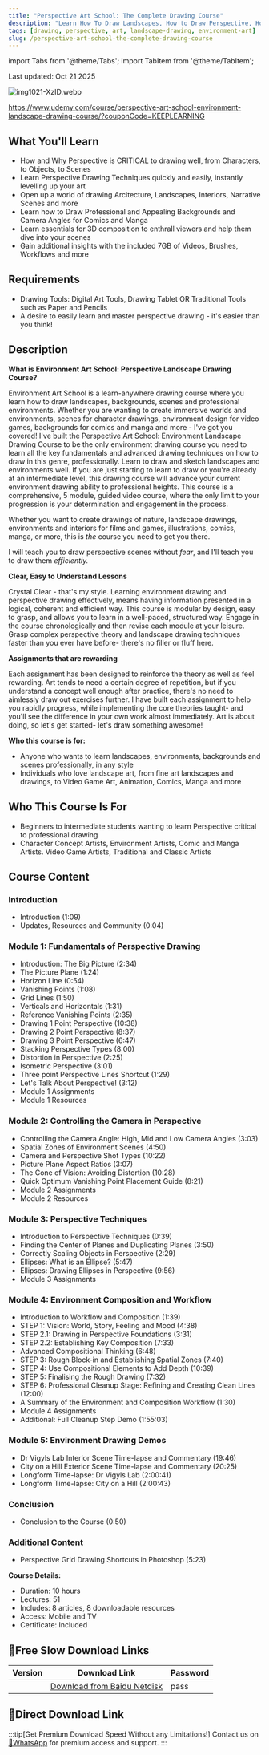 ```yaml
---
title: "Perspective Art School: The Complete Drawing Course"
description: "Learn How To Draw Landscapes, How to Draw Perspective, How to Draw Backgrounds and How to Draw Scenes for your Worlds. Master the art of perspective drawing."
tags: [drawing, perspective, art, landscape-drawing, environment-art]
slug: /perspective-art-school-the-complete-drawing-course
---
```


import Tabs from '@theme/Tabs';
import TabItem from '@theme/TabItem';

Last updated: Oct 21 2025

![img1021-XzID.webp](https://list.ucards.store/d/img/img1021-XzID.webp)

https://www.udemy.com/course/perspective-art-school-environment-landscape-drawing-course/?couponCode=KEEPLEARNING

## What You'll Learn

- How and Why Perspective is CRITICAL to drawing well, from Characters, to Objects, to Scenes
- Learn Perspective Drawing Techniques quickly and easily, instantly levelling up your art
- Open up a world of drawing Arcitecture, Landscapes, Interiors, Narrative Scenes and more
- Learn how to Draw Professional and Appealing Backgrounds and Camera Angles for Comics and Manga
- Learn essentials for 3D composition to enthrall viewers and help them dive into your scenes
- Gain additional insights with the included 7GB of Videos, Brushes, Workflows and more

## Requirements

- Drawing Tools: Digital Art Tools, Drawing Tablet OR Traditional Tools such as Paper and Pencils
- A desire to easily learn and master perspective drawing - it's easier than you think!

## Description

**What is Environment Art School: Perspective Landscape Drawing Course?**

Environment Art School is a learn-anywhere drawing course where you learn how to draw landscapes, backgrounds, scenes and professional environments. Whether you are wanting to create immersive worlds and environments, scenes for character drawings, environment design for video games, backgrounds for comics and manga and more - I've got you covered! I've built the Perspective Art School: Environment Landscape Drawing Course to be the only environment drawing course you need to learn all the key fundamentals and advanced drawing techniques on how to draw in this genre, professionally. Learn to draw and sketch landscapes and environments well. If you are just starting to learn to draw or you're already at an intermediate level, this drawing course will advance your current environment drawing ability to professional heights. This course is a comprehensive, 5 module, guided video course, where the only limit to your progression is your determination and engagement in the process.

Whether you want to create drawings of nature, landscape drawings, environments and interiors for films and games, illustrations, comics, manga, or more, this is _the_ course you need to get you there.

I will teach you to draw perspective scenes without _fear_, and I'll teach you to draw them _efficiently._

**Clear, Easy to Understand Lessons**

Crystal Clear - that's my style. Learning environment drawing and perspective drawing effectively, means having information presented in a logical, coherent and efficient way. This course is modular by design, easy to grasp, and allows you to learn in a well-paced, structured way. Engage in the course chronologically and then revise each module at your leisure. Grasp complex perspective theory and landscape drawing techniques faster than you ever have before- there's no filler or fluff here.

**Assignments that are rewarding**

Each assignment has been designed to reinforce the theory as well as feel rewarding. Art tends to need a certain degree of repetition, but if you understand a concept well enough after practice, there's no need to aimlessly draw out exercises further. I have built each assignment to help you rapidly progress, while implementing the core theories taught- and you'll see the difference in your own work almost immediately. Art is about doing, so let's get started- let's draw something awesome!

**Who this course is for:**

- Anyone who wants to learn landscapes, environments, backgrounds and scenes professionally, in any style
- Individuals who love landscape art, from fine art landscapes and drawings, to Video Game Art, Animation, Comics, Manga and more

## Who This Course Is For

- Beginners to intermediate students wanting to learn Perspective critical to professional drawing
- Character Concept Artists, Environment Artists, Comic and Manga Artists. Video Game Artists, Traditional and Classic Artists

## Course Content

<Tabs>
<TabItem value="overview" label="Overview" default>

### Introduction
- Introduction (1:09)
- Updates, Resources and Community (0:04)

### Module 1: Fundamentals of Perspective Drawing
- Introduction: The Big Picture (2:34)
- The Picture Plane (1:24)
- Horizon Line (0:54)
- Vanishing Points (1:08)
- Grid Lines (1:50)
- Verticals and Horizontals (1:31)
- Reference Vanishing Points (2:35)
- Drawing 1 Point Perspective (10:38)
- Drawing 2 Point Perspective (8:37)
- Drawing 3 Point Perspective (6:47)
- Stacking Perspective Types (8:00)
- Distortion in Perspective (2:25)
- Isometric Perspective (3:01)
- Three point Perspective Lines Shortcut (1:29)
- Let's Talk About Perspective! (3:12)
- Module 1 Assignments
- Module 1 Resources

### Module 2: Controlling the Camera in Perspective
- Controlling the Camera Angle: High, Mid and Low Camera Angles (3:03)
- Spatial Zones of Environment Scenes (4:50)
- Camera and Perspective Shot Types (10:22)
- Picture Plane Aspect Ratios (3:07)
- The Cone of Vision: Avoiding Distortion (10:28)
- Quick Optimum Vanishing Point Placement Guide (8:21)
- Module 2 Assignments
- Module 2 Resources

### Module 3: Perspective Techniques
- Introduction to Perspective Techniques (0:39)
- Finding the Center of Planes and Duplicating Planes (3:50)
- Correctly Scaling Objects in Perspective (2:29)
- Ellipses: What is an Ellipse? (5:47)
- Ellipses: Drawing Ellipses in Perspective (9:56)
- Module 3 Assignments

### Module 4: Environment Composition and Workflow
- Introduction to Workflow and Composition (1:39)
- STEP 1: Vision: World, Story, Feeling and Mood (4:38)
- STEP 2.1: Drawing in Perspective Foundations (3:31)
- STEP 2.2: Establishing Key Composition (7:33)
- Advanced Compositional Thinking (6:48)
- STEP 3: Rough Block-in and Establishing Spatial Zones (7:40)
- STEP 4: Use Compositional Elements to Add Depth (10:39)
- STEP 5: Finalising the Rough Drawing (7:32)
- STEP 6: Professional Cleanup Stage: Refining and Creating Clean Lines (12:00)
- A Summary of the Environment and Composition Workflow (1:30)
- Module 4 Assignments
- Additional: Full Cleanup Step Demo (1:55:03)

### Module 5: Environment Drawing Demos
- Dr Vigyls Lab Interior Scene Time-lapse and Commentary (19:46)
- City on a Hill Exterior Scene Time-lapse and Commentary (20:25)
- Longform Time-lapse: Dr Vigyls Lab (2:00:41)
- Longform Time-lapse: City on a Hill (2:00:43)

### Conclusion
- Conclusion to the Course (0:50)

### Additional Content
- Perspective Grid Drawing Shortcuts in Photoshop (5:23)

</TabItem>
<TabItem value="details" label="Details">

**Course Details:**
- Duration: 10 hours
- Lectures: 51
- Includes: 8 articles, 8 downloadable resources
- Access: Mobile and TV
- Certificate: Included

</TabItem>
</Tabs>

## 🐌Free Slow Download Links

| Version | Download Link | Password |
|--------|---------------|----------|
| | [Download from Baidu Netdisk](https://pan.baidu.com/s/link) | pass |

## 🚀Direct Download Link
:::tip[Get Premium Download Speed Without any Limitations!]
Contact us on [💬WhatsApp](https://wa.me/+8613237610083) for premium  access and support.
:::
